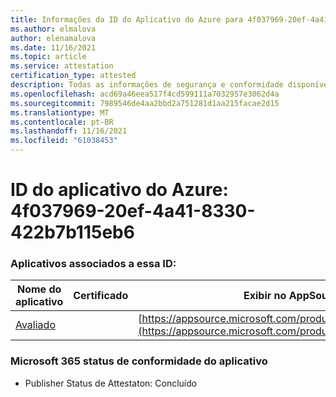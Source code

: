 ```yaml
---
title: Informações da ID do Aplicativo do Azure para 4f037969-20ef-4a41-8330-422b7b115eb6
ms.author: elmalova
author: elenamalova
ms.date: 11/16/2021
ms.topic: article
ms.service: attestation
certification_type: attested
description: Todas as informações de segurança e conformidade disponíveis para 4f037969-20ef-4a41-8330-422b7b115eb6.
ms.openlocfilehash: acd69a46eea517f4cd599111a7032957e3062d4a
ms.sourcegitcommit: 7989546de4aa2bbd2a751281d1aa215facae2d15
ms.translationtype: MT
ms.contentlocale: pt-BR
ms.lasthandoff: 11/16/2021
ms.locfileid: "61038453"
---
```

# <a name="azure-app-id-4f037969-20ef-4a41-8330-422b7b115eb6"></a>ID do aplicativo do Azure: 4f037969-20ef-4a41-8330-422b7b115eb6


### <a name="apps-associated-with-this-id"></a>Aplicativos associados a essa ID:
| **Nome do aplicativo** | **Certificado** | **Exibir no AppSource** |
|--------------|---------------|-----------------------|
| [Avaliado](https://docs.microsoft.com/microsoft-365-app-certification/forward/WA200003123) |  | [https://appsource.microsoft.com/product/office/WA200003123](https://appsource.microsoft.com/product/office/WA200003123) |

### <a name="microsoft-365-app-compliance-status"></a>Microsoft 365 status de conformidade do aplicativo
- Publisher Status de Attestaton: Concluído
